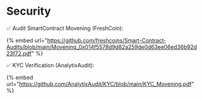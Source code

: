 # Security

✅ Audit SmartContract Movening (FreshCoin):

{% embed url="https://github.com/freshcoins/Smart-Contract-Audits/blob/main/Movening_0x014f5578d9d82a259de0d63ee06ed36b92d23f72.pdf" %}

✅ KYC Verification (AnalytixAudit):

{% embed url="https://github.com/AnalytixAudit/KYC/blob/main/KYC_Movening.pdf" %}

